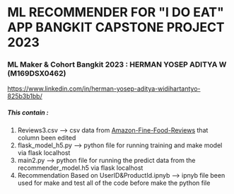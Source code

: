 # ML RECOMMENDER FOR "I DO EAT" APP BANGKIT CAPSTONE PROJECT 2023
### ML Maker & Cohort Bangkit 2023 : HERMAN YOSEP ADITYA W (M169DSX0462)
https://www.linkedin.com/in/herman-yosep-aditya-widihartantyo-825b3b1bb/

##### This contain :
1. Reviews3.csv --> csv data from [Amazon-Fine-Food-Reviews](https://www.kaggle.com/datasets/snap/amazon-fine-food-reviews) that column been edited
2. flask_model_h5.py --> python file for running training and make model via flask localhost
3. main2.py --> python file for running the predict data from the recommender_model.h5 via flask localhost
4. Recommendation Based on UserID&ProductId.ipnyb --> ipnyb file been used for make and test all of the code before make the python file

